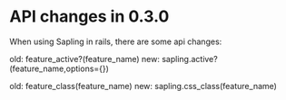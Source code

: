 API changes in 0.3.0
====================

When using Sapling in rails, there are some api changes:

  old: feature_active?(feature_name)
  new: sapling.active?(feature_name,options={})

  old: feature_class(feature_name)
  new: sapling.css_class(feature_name)
